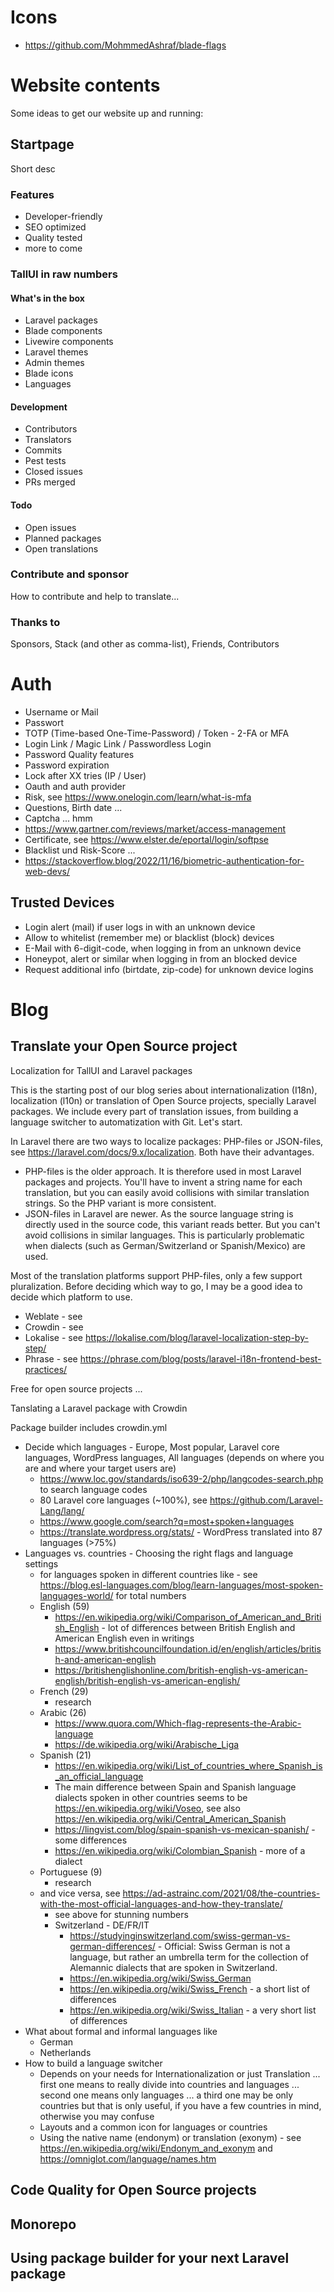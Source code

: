 # Icons

- https://github.com/MohmmedAshraf/blade-flags


# Website contents

Some ideas to get our website up and running:

## Startpage

Short desc

### Features

- Developer-friendly
- SEO optimized
- Quality tested
- more to come

### TallUI in raw numbers

#### What's in the box

- Laravel packages
- Blade components
- Livewire components
- Laravel themes
- Admin themes
- Blade icons
- Languages

#### Development

- Contributors
- Translators
- Commits
- Pest tests
- Closed issues
- PRs merged

#### Todo

- Open issues
- Planned packages
- Open translations

### Contribute and sponsor

How to contribute and help to translate...

### Thanks to

Sponsors, Stack (and other as comma-list), Friends, Contributors


# Auth

- Username or Mail
- Passwort
- TOTP (Time-based One-Time-Password) / Token - 2-FA or MFA
- Login Link / Magic Link / Passwordless Login
- Password Quality features
- Password expiration
- Lock after XX tries (IP / User)
- Oauth and auth provider
- Risk, see https://www.onelogin.com/learn/what-is-mfa
- Questions, Birth date ...
- Captcha ... hmm
- https://www.gartner.com/reviews/market/access-management
- Certificate, see https://www.elster.de/eportal/login/softpse
- Blacklist und Risk-Score ...
- https://stackoverflow.blog/2022/11/16/biometric-authentication-for-web-devs/


## Trusted Devices

- Login alert (mail) if user logs in with an unknown device
- Allow to whitelist (remember me) or blacklist (block) devices
- E-Mail with 6-digit-code, when logging in from an unknown device
- Honeypot, alert or similar when logging in from an blocked device
- Request additional info (birtdate, zip-code) for unknown device logins



# Blog

## Translate your Open Source project

Localization for TallUI and Laravel packages

This is the starting post of our blog series about internationalization (I18n), localization (l10n) or translation of Open Source projects, specially Laravel packages. We include every part of translation issues, from building a language switcher to automatization with Git. Let's start.

In Laravel there are two ways to localize packages: PHP-files or JSON-files, see https://laravel.com/docs/9.x/localization. Both have their advantages.

- PHP-files is the older approach. It is therefore used in most Laravel packages and projects. You'll have to invent a string name for each translation, but you can easily avoid collisions with similar translation strings. So the PHP variant is more consistent.
- JSON-files in Laravel are newer. As the source language string is directly used in the source code, this variant reads better. But you can't avoid collisions in similar languages. This is particularly problematic when dialects (such as German/Switzerland or Spanish/Mexico) are used.

Most of the translation platforms support PHP-files, only a few support pluralization. Before deciding which way to go, I may be a good idea to decide which platform to use.

- Weblate - see 
- Crowdin - see 
- Lokalise - see https://lokalise.com/blog/laravel-localization-step-by-step/
- Phrase - see https://phrase.com/blog/posts/laravel-i18n-frontend-best-practices/

Free for open source projects ...

Tanslating a Laravel package with Crowdin

Package builder includes crowdin.yml


- Decide which languages - Europe, Most popular, Laravel core languages, WordPress languages, All languages (depends on where you are and where your target users are)
  - https://www.loc.gov/standards/iso639-2/php/langcodes-search.php to search language codes
  - 80 Laravel core languages (~100%), see https://github.com/Laravel-Lang/lang/
  - https://www.google.com/search?q=most+spoken+languages
  - https://translate.wordpress.org/stats/ - WordPress translated into 87 languages (>75%)
- Languages vs. countries - Choosing the right flags and language settings
  -  for languages spoken in different countries like - see https://blog.esl-languages.com/blog/learn-languages/most-spoken-languages-world/ for total numbers
    - English (59)
      - https://en.wikipedia.org/wiki/Comparison_of_American_and_British_English - lot of differences between British English and American English even in writings
      - https://www.britishcouncilfoundation.id/en/english/articles/british-and-american-english
      - https://britishenglishonline.com/british-english-vs-american-english/british-english-vs-american-english/
    - French (29)
      - research
    - Arabic (26)
      - https://www.quora.com/Which-flag-represents-the-Arabic-language
      - https://de.wikipedia.org/wiki/Arabische_Liga
    - Spanish (21)
      - https://en.wikipedia.org/wiki/List_of_countries_where_Spanish_is_an_official_language
      - The main difference between Spain and Spanish language dialects spoken in other countries seems to be https://en.wikipedia.org/wiki/Voseo, see also https://en.wikipedia.org/wiki/Central_American_Spanish
      - https://lingvist.com/blog/spain-spanish-vs-mexican-spanish/ - some differences 
      - https://en.wikipedia.org/wiki/Colombian_Spanish - more of a dialect
    - Portuguese (9)
      - research
  - and vice versa, see https://ad-astrainc.com/2021/08/the-countries-with-the-most-official-languages-and-how-they-translate/
    - see above for stunning numbers
    - Switzerland - DE/FR/IT
      - https://studyinginswitzerland.com/swiss-german-vs-german-differences/ - Official: Swiss German is not a language, but rather an umbrella term for the collection of Alemannic dialects that are spoken in Switzerland.
      - https://en.wikipedia.org/wiki/Swiss_German
      - https://en.wikipedia.org/wiki/Swiss_French - a short list of differences
      -  https://en.wikipedia.org/wiki/Swiss_Italian - a very short list of differences
- What about formal and informal languages like
  - German
  - Netherlands 
- How to build a language switcher
  - Depends on your needs for Internationalization or just Translation ... first one means to really divide into countries and languages ... second one means only languages ... a third one may be only countries but that is only useful, if you have a few countries in mind, otherwise you may confuse
  - Layouts and a common icon for languages or countries
  - Using the native name (endonym) or translation (exonym) - see https://en.wikipedia.org/wiki/Endonym_and_exonym and https://omniglot.com/language/names.htm


## Code Quality for Open Source projects


## Monorepo


## Using package builder for your next Laravel package

